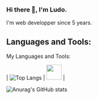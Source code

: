 ### Hi there 👋, I'm Ludo.

I'm web developper since 5 years.

## Languages and Tools:


My Languages and Tools:

 


 | ![Top Langs](https://github-readme-stats.vercel.app/api/top-langs/?username=Ludo-Boa&langs_count=10&theme=tokyonight) | <img src="https://cdn.jsdelivr.net/gh/devicons/devicon/icons/html5/html5-original.svg" width="40"/> |
 
 ![Anurag's GitHub stats](https://github-readme-stats.vercel.app/api?username=Ludo-Boa&show_icons=true&count_private=true&theme=tokyonight)
 

 

